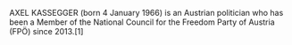 AXEL KASSEGGER (born 4 January 1966) is an Austrian politician who has been a Member of the National Council for the Freedom Party of Austria (FPÖ) since 2013.[1]
